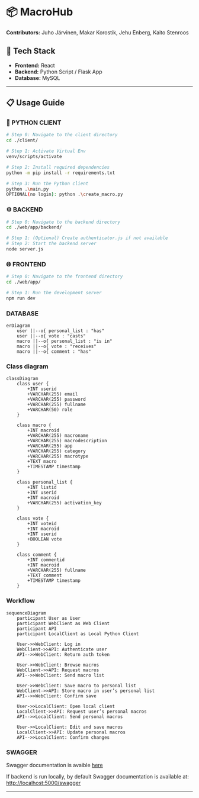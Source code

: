 # 📦 MacroHub

**Contributors:** Juho Järvinen, Makar Korostik, Jehu Enberg, Kaito Stenroos

## 🚀 Tech Stack
- **Frontend:** React
- **Backend:** Python Script / Flask App
- **Database:** MySQL

---

## 📋 Usage Guide

### 🐍 PYTHON CLIENT
```bash
# Step 0: Navigate to the client directory
cd ./client/

# Step 1: Activate Virtual Env
venv/scripts/activate

# Step 2: Install required dependencies
python -m pip install -r requirements.txt

# Step 3: Run the Python client
python .\main.py
OPTIONAL(no login): python .\create_macro.py 
```

### ⚙️ BACKEND
```bash
# Step 0: Navigate to the backend directory
cd ./web/app/backend/

# Step 1: (Optional) Create authenticator.js if not available
# Step 2: Start the backend server
node server.js
```

### 🌐 FRONTEND
```bash
# Step 0: Navigate to the frontend directory
cd ./web/app/

# Step 1: Run the development server
npm run dev
```

### DATABASE
```mermaid
erDiagram
    user ||--o{ personal_list : "has"
    user ||--o{ vote : "casts"
    macro ||--o{ personal_list : "is in"
    macro ||--o{ vote : "receives"
    macro ||--o{ comment : "has"
```

### Class diagram
```mermaid
classDiagram
    class user {
        +INT userid
        +VARCHAR(255) email
        +VARCHAR(255) password
        +VARCHAR(255) fullname
        +VARCHAR(50) role
    }

    class macro {
        +INT macroid
        +VARCHAR(255) macroname
        +VARCHAR(255) macrodescription
        +VARCHAR(255) app
        +VARCHAR(255) category
        +VARCHAR(255) macrotype
        +TEXT macro
        +TIMESTAMP timestamp
    }

    class personal_list {
        +INT listid
        +INT userid
        +INT macroid
        +VARCHAR(255) activation_key
    }

    class vote {
        +INT voteid
        +INT macroid
        +INT userid
        +BOOLEAN vote
    }

    class comment {
        +INT commentid
        +INT macroid
        +VARCHAR(255) fullname
        +TEXT comment
        +TIMESTAMP timestamp
    }

```
###  Workflow
```mermaid
sequenceDiagram
    participant User as User
    participant WebClient as Web Client
    participant API
    participant LocalClient as Local Python Client

    User->>WebClient: Log in
    WebClient->>API: Authenticate user
    API-->>WebClient: Return auth token

    User->>WebClient: Browse macros
    WebClient->>API: Request macros
    API-->>WebClient: Send macro list

    User->>WebClient: Save macro to personal list
    WebClient->>API: Store macro in user’s personal list
    API-->>WebClient: Confirm save

    User->>LocalClient: Open local client
    LocalClient->>API: Request user’s personal macros
    API-->>LocalClient: Send personal macros

    User->>LocalClient: Edit and save macros
    LocalClient->>API: Update personal macros
    API-->>LocalClient: Confirm changes

```

### SWAGGER
Swagger documentation is avaible [here](https://macrohub-backend-6-3-25-macrohub.2.rahtiapp.fi/swagger/)

If backend is run locally, by default Swagger documentation is available at:
[http://localhost:5000/swagger](http://localhost:5000/swagger)

---
